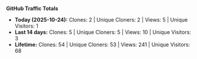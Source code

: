 
**GitHub Traffic Totals**

- **Today (2025-10-24):** Clones: 2 | Unique Cloners: 2 | Views: 5 | Unique Visitors: 1
- **Last 14 days:** Clones: 5 | Unique Cloners: 5 | Views: 10 | Unique Visitors: 3
- **Lifetime:** Clones: 54 | Unique Cloners: 53 | Views: 241 | Unique Visitors: 68
